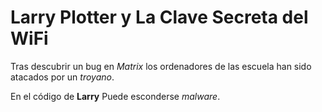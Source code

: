 # Larry Plotter y La Clave Secreta del WiFi

Tras descubrir un bug en *Matrix* los ordenadores de las escuela
han sido atacados por un *troyano*.

En el código de **Larry** Puede esconderse *malware*.
